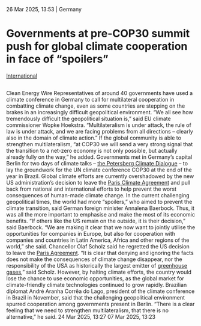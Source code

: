 26 Mar 2025, 13:53
| 
Germany
# Governments at pre-COP30 summit push for global climate cooperation in face of “spoilers”
[International](https://www.cleanenergywire.org/topics/International)
## 
Clean Energy Wire
Representatives of around 40 governments have used a climate conference in Germany to call for multilateral cooperation in combatting climate change, even as some countries are stepping on the brakes in an increasingly difficult geopolitical environment.
“We all see how tremendously difficult the geopolitical situation is,” said EU climate commissioner Wopke Hoekstra. “Multilateralism is under attack, the rule of law is under attack, and we are facing problems from all directions – clearly also in the domain of climate action.” If the global community is able to strengthen multilateralism, “at COP30 we will send a very strong signal that the transition to a net-zero economy is not only possible, but actually already fully on the way,” he added.
Governments met in Germany’s capital Berlin for two days of climate talks – [the Petersberg Climate Dialogue](https://www.auswaertiges-amt.de/en/aussenpolitik/themen/klimaenergie/petersberg-climate-dialogue-2707198) – to lay the groundwork for the UN climate conference COP30 at the end of the year in Brazil. Global climate efforts are currently overshadowed by the new US administration’s decision to leave the [Paris Climate Agreement](https://www.cleanenergywire.org/glossary/letter_p#paris_climate_agreement) and pull back from national and international efforts to help prevent the worst consequences of human-made climate change.
In the current challenging geopolitical times, the world had more “spoilers,” who aimed to prevent the climate transition, said German foreign minister Annalena Baerbock. Thus, it was all the more important to emphasise and make the most of its economic benefits. “If others like the US remain on the outside, it is their decision,” said Baerbock. “We are making it clear that we now want to jointly utilise the opportunities for companies in Europe, but also for cooperation with companies and countries in Latin America, Africa and other regions of the world,” she said.
Chancellor Olaf Scholz said he regretted the US decision to leave the [Paris Agreement](https://www.cleanenergywire.org/glossary/letter_p#paris_agreement). “It is clear that denying and ignoring the facts does not make the consequences of climate change disappear, nor the responsibility of the USA as historically the largest emitter of [greenhouse gases](https://www.cleanenergywire.org/glossary/letter_g#greenhouse_gases),” said Scholz. However, by halting climate efforts, the country would lose the chance to use economic opportunities, as the global market for climate-friendly climate technologies continued to grow rapidly.
Brazilian diplomat André Aranha Corrêa do Lago, president of the climate conference in Brazil in November, said that the challenging geopolitical environment spurred cooperation among governments present in Berlin. “There is a clear feeling that we need to strengthen multilateralism, that there is no alternative,” he said.
24 Mar 2025, 13:27
07 Mar 2025, 13:23